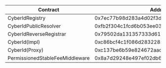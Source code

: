 | Contract                        | Address                                    |
| ------------------------------- | ------------------------------------------ |
| CyberIdRegistry                 | 0x7ec77b98d283a4d02f3da2e8d551c728d95028b6 |
| CyberIdPublicResolver           | 0xfb2f304c1fcd6b053ee033c03293616d5121944b |
| CyberIdReverseRegistrar         | 0x79502da131357333d61c39b7411d01df54591961 |
| CyberId(Impl)                   | 0xc86bcf4c1f086d2832285c52e1d953d2b7ad7824 |
| CyberId(Proxy)                  | 0xc137be6b59e824672aada673e55cf4d150669af8 |
| PermissionedStableFeeMiddleware | 0x8a7d29248e497ef02db6fc888d716553d26161ef |

